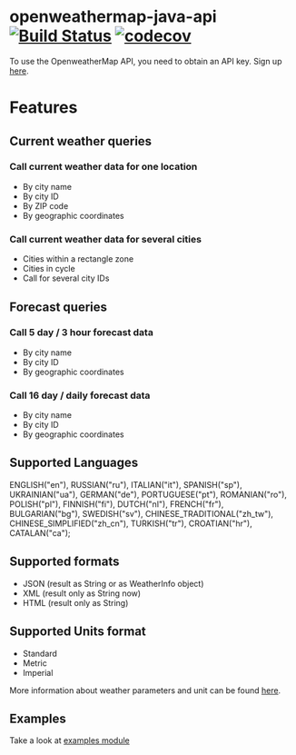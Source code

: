 openweathermap-java-api
[![Build Status][ci-badge]][ci-link]
[![codecov][codecov-badge]][codecov-link]
=====

To use the OpenweatherMap API, you need to obtain an API key. Sign up [here][openweathermap-signup].


[openweathermap-signup]: http://home.openweathermap.org/users/sign_up

# Features

## Current weather queries

### Call current weather data for one location

- By city name
- By city ID
- By ZIP code
- By geographic coordinates

### Call current weather data for several cities

- Cities within a rectangle zone
- Cities in cycle
- Call for several city IDs

## Forecast queries

### Call 5 day / 3 hour forecast data

- By city name
- By city ID
- By geographic coordinates

### Call 16 day / daily forecast data

- By city name
- By city ID
- By geographic coordinates

## Supported Languages

ENGLISH("en"),
RUSSIAN("ru"),
ITALIAN("it"),
SPANISH("sp"),
UKRAINIAN("ua"),
GERMAN("de"),
PORTUGUESE("pt"),
ROMANIAN("ro"),
POLISH("pl"),
FINNISH("fi"),
DUTCH("nl"),
FRENCH("fr"),
BULGARIAN("bg"),
SWEDISH("sv"),
CHINESE_TRADITIONAL("zh_tw"),
CHINESE_SIMPLIFIED("zh_cn"),
TURKISH("tr"),
CROATIAN("hr"),
CATALAN("ca");

## Supported formats

- JSON (result as String or as WeatherInfo object)
- XML (result only as String now)
- HTML (result only as String)

## Supported Units format

- Standard
- Metric
- Imperial

More information about weather parameters and unit can be
found [here](http://openweathermap.org/weather-data).

## Examples

Take a look at [examples module](./api-examples)

[ci-badge]: https://github.com/xSAVIKx/openweathermap-java-api/actions/workflows/ci.yaml/badge.svg

[ci-link]: https://github.com/xSAVIKx/openweathermap-java-api/actions/workflows/ci.yaml

[codecov-badge]: https://codecov.io/gh/xSAVIKx/openweathermap-java-api/branch/development/graph/badge.svg

[codecov-link]: https://codecov.io/gh/xSAVIKx/openweathermap-java-api
